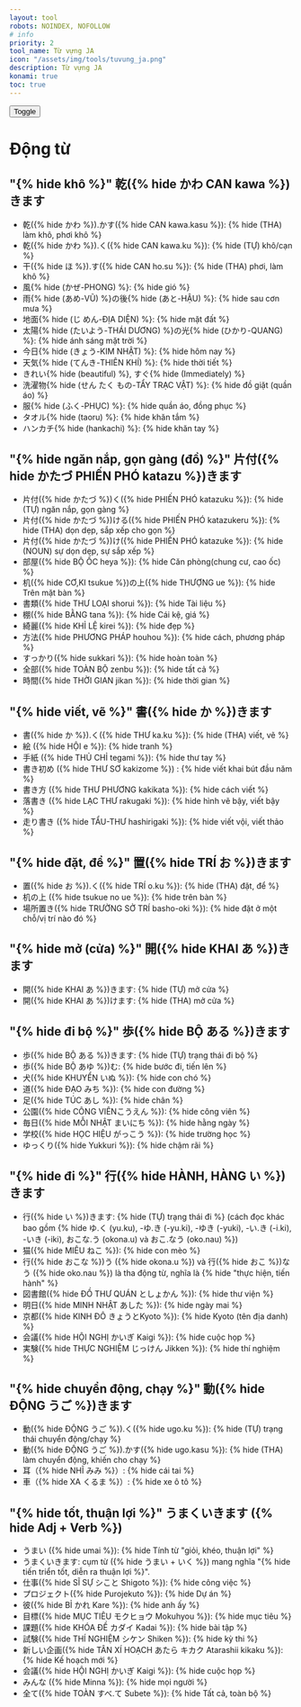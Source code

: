 ```yaml
---
layout: tool
robots: NOINDEX, NOFOLLOW
# info
priority: 2
tool_name: Từ vựng JA
icon: "/assets/img/tools/tuvung_ja.png"
description: Từ vựng JA
konami: true
toc: true
---
```

<link rel="stylesheet" href="/tools/tuvung_ja/style.css" />
<script src="/tools/tuvung_ja/scripts.js"></script>

<button onclick="showHideBtnClick()" title="Show/Hide" id="showHideBtn" class="w3-btn w3-border w3-border-blue w3-white opacity-transition-hover" style="display: block;">Toggle</button>

# Động từ

## "{% hide khô %}" 乾({% hide かわ CAN kawa %})きます

- 乾({% hide かわ %}).かす({% hide CAN kawa.kasu %}): {% hide (THA) làm khô, phơi khô %}
- 乾({% hide かわ %}).く({% hide CAN kawa.ku %}): {% hide (TỰ) khô/cạn %}
- 干({% hide ほ %}).す({% hide CAN ho.su %}): {% hide (THA) phơi, làm khô %}
- 風{% hide (かぜ-PHONG) %}: {% hide gió %}
- 雨{% hide (あめ-VŨ) %}の後{% hide (あと-HẬU) %}: {% hide sau cơn mưa %}
- 地面{% hide (じ めん-ĐỊA DIỆN) %}: {% hide mặt đất %}
- 太陽{% hide (たいよう-THÁI DƯƠNG) %}の光{% hide (ひかり-QUANG) %}: {% hide ánh sáng mặt trời %}
- 今日{% hide (きょう-KIM NHẬT) %}: {% hide hôm nay %}
- 天気{% hide (てんき-THIÊN KHÍ) %}: {% hide thời tiết %}
- きれい{% hide (beautiful) %}, すぐ{% hide (Immediately) %}
- 洗濯物{% hide (せん たく もの-TẨY TRẠC VẬT) %}: {% hide đồ giặt (quần áo) %}
- 服{% hide (ふく-PHỤC) %}: {% hide quần áo, đồng phục %}
- タオル{% hide (taoru) %}: {% hide khăn tắm %}
- ハンカチ{% hide (hankachi) %}: {% hide khăn tay %}

## "{% hide ngăn nắp, gọn gàng (đồ) %}" 片付({% hide かたづ PHIẾN PHÓ katazu %})きます

- 片付({% hide かたづ %})く({% hide PHIẾN PHÓ katazuku %}): {% hide (TỰ) ngăn nắp, gọn gàng %}
- 片付({% hide かたづ %})ける({% hide PHIẾN PHÓ katazukeru %}): {% hide (THA) dọn dẹp, sắp xếp cho gọn %}
- 片付({% hide かたづ %})け({% hide PHIẾN PHÓ katazuke %}): {% hide (NOUN) sự dọn dẹp, sự sắp xếp %}
- 部屋({% hide BỘ ỐC heya %}): {% hide Căn phòng(chung cư, cao ốc) %}
- 机({% hide CƠ,KI tsukue %})の上({% hide THƯỢNG ue %}): {% hide Trên mặt bàn %}
- 書類({% hide THƯ LOẠI shorui %}): {% hide Tài liệu %}
- 棚({% hide BẰNG tana %}): {% hide Cái kệ, giá %}
- 綺麗({% hide KHỈ LỆ kirei %}): {% hide đẹp %}
- 方法({% hide PHƯƠNG PHÁP houhou %}): {% hide cách, phương pháp %}
- すっかり({% hide sukkari %}): {% hide hoàn toàn %}
- 全部({% hide TOÀN BỘ zenbu %}): {% hide tất cả %}
- 時間({% hide THỜI GIAN jikan %}): {% hide thời gian %}

## "{% hide viết, vẽ %}" 書({% hide か %})きます

- 書({% hide か %}).く({% hide THƯ ka.ku %}): {% hide (THA) viết, vẽ %}
- 絵 ({% hide HỘI e %}): {% hide tranh %}
- 手紙 ({% hide THỦ CHỈ tegami %}): {% hide thư tay %}
- 書き初め ({% hide THƯ SƠ kakizome %}) : {% hide viết khai bút đầu năm %}
- 書き方 ({% hide THƯ PHƯƠNG kakikata %}): {% hide cách viết %}
- 落書き ({% hide LẠC THƯ rakugaki %}): {% hide hình vẽ bậy, viết bậy %}
- 走り書き ({% hide TẨU-THƯ hashirigaki %}): {% hide viết vội, viết thảo %}

## "{% hide đặt, để %}" 置({% hide TRÍ お %})きます

- 置({% hide お %}).く({% hide TRÍ o.ku %}): {% hide (THA) đặt, để %}
- 机の上 ({% hide tsukue no ue %}): {% hide trên bàn %}
- 場所置き({% hide TRƯỜNG SỞ TRÍ basho-oki %}): {% hide đặt ở một chỗ/vị trí nào đó %}

## "{% hide mở (cửa) %}" 開({% hide KHAI あ %})きます

- 開({% hide KHAI あ %})きます: {% hide (TỰ) mở cửa %}
- 開({% hide KHAI あ %})けます: {% hide (THA) mở cửa %}

## "{% hide đi bộ %}" 歩({% hide BỘ ある %})きます

- 歩({% hide BỘ ある %})きます: {% hide (TỰ) trạng thái đi bộ %}
- 歩({% hide BỘ あゆ %})む: {% hide bước đi, tiến lên %}
- 犬({% hide KHUYỂN いぬ %}): {% hide con chó %}
- 道({% hide ĐẠO みち %}): {% hide con đường %}
- 足({% hide TÚC あし %}): {% hide chân %}
- 公園({% hide CÔNG VIÊNこうえん %}): {% hide công viên %}
- 毎日({% hide MỖI NHẬT まいにち %}): {% hide hằng ngày %}
- 学校({% hide HỌC HIỆU がっこう %}): {% hide trường học %}
- ゆっくり({% hide Yukkuri %}): {% hide chậm rãi %}

## "{% hide đi %}" 行({% hide HÀNH, HÀNG い %})きます

- 行({% hide い %})きます: {% hide (TỰ) trạng thái đi %} (cách đọc khác bao gồm {% hide ゆ.く (yu.ku), -ゆ.き (-yu.ki), -ゆき (-yuki), -い.き (-i.ki), -いき (-iki), おこな.う (okona.u) và おこ.なう (oko.nau) %})
- 猫({% hide MIÊU ねこ %}): {% hide con mèo %}
- 行({% hide おこな %})う ({% hide okona.u %}) và 行({% hide おこ %})なう ({% hide oko.nau %}) là tha động từ, nghĩa là {% hide "thực hiện, tiến hành" %}
- 図書館({% hide ĐỒ THƯ QUÁN としょかん %}): {% hide thư viện %}
- 明日({% hide MINH NHẬT あした %}): {% hide ngày mai %}
- 京都({% hide KINH ĐÔ きょうとKyoto %}): {% hide Kyoto (tên địa danh) %}
- 会議({% hide HỘI NGHỊ かいぎ Kaigi %}): {% hide cuộc họp %}
- 実験({% hide THỰC NGHIỆM じっけん Jikken %}): {% hide thí nghiệm %}

## "{% hide chuyển động, chạy %}" 動({% hide ĐỘNG うご %})きます

- 動({% hide ĐỘNG うご %}).く({% hide ugo.ku %}): {% hide (TỰ) trạng thái chuyển động/chạy %}
- 動({% hide ĐỘNG うご %}).かす({% hide ugo.kasu %}): {% hide (THA) làm chuyển động, khiến cho chạy %}
- 耳（{% hide NHĨ みみ %}）: {% hide cái tai %}
- 車（{% hide XA くるま %}）: {% hide xe ô tô %}

## "{% hide tốt, thuận lợi %}" うまくいきます ({% hide Adj + Verb %})

- うまい ({% hide umai %}): {% hide Tính từ "giỏi, khéo, thuận lợi" %}
- うまくいきます: cụm từ ({% hide うまい  + いく %}) mang nghĩa "{% hide tiến triển tốt, diễn ra thuận lợi %}".
- 仕事({% hide SĨ SỰ シこと Shigoto %}): {% hide công việc %}
- プロジェクト({% hide Purojekuto %}): {% hide Dự án %}
- 彼({% hide BỈ かれ Kare %}): {% hide anh ấy %}
- 目標({% hide MỤC TIÊU モクヒョウ Mokuhyou %}): {% hide mục tiêu %}
- 課題({% hide KHÓA ĐỀ カダイ Kadai %}): {% hide bài tập %}
- 試験({% hide THÍ NGHIỆM シケン Shiken %}): {% hide kỳ thi %}
- 新しい企画({% hide TÂN XÍ HOẠCH あたら キカク Atarashii kikaku %}): {% hide Kế hoạch mới %}
- 会議({% hide HỘI NGHỊ かいぎ Kaigi %}): {% hide cuộc họp %}
- みんな ({% hide Minna %}): {% hide mọi người %}
- 全て({% hide TOÀN すべ.て Subete %}): {% hide Tất cả, toàn bộ %}
